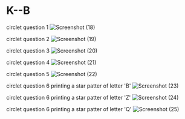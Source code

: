# K--B

circlet question 1
![Screenshot (18)](https://github.com/krimisha-bhanderi/K--B/assets/131655711/8ee826dc-9f39-4d68-a3cb-518dab0cbde6)

circlet question 2
![Screenshot (19)](https://github.com/krimisha-bhanderi/K--B/assets/131655711/92c7c31c-9135-48d0-8abe-69a05491db33)


circlet question 3
![Screenshot (20)](https://github.com/krimisha-bhanderi/K--B/assets/131655711/18db1c60-a244-4b2d-9147-aa00944e2e0e)

circlet question 4
![Screenshot (21)](https://github.com/krimisha-bhanderi/K--B/assets/131655711/59acda53-8fab-486f-b3eb-a15fc677ea06)

circlet question 5
![Screenshot (22)](https://github.com/krimisha-bhanderi/K--B/assets/131655711/2cdeb40b-b037-42b0-99e9-572461a81baf)

circlet question 6 printing a star patter of letter 'B'
![Screenshot (23)](https://github.com/krimisha-bhanderi/K--B/assets/131655711/f3538ebb-b2da-49bb-912b-71c6bc48ec37)

circlet question 6 printing a star patter of letter 'Z'
![Screenshot (24)](https://github.com/krimisha-bhanderi/K--B/assets/131655711/6237a62c-bda7-4fd6-883d-4466d9663543)

circlet question 6 printing a star patter of letter 'Q'
![Screenshot (25)](https://github.com/krimisha-bhanderi/K--B/assets/131655711/ed215c72-4fef-486d-9de5-1b9ad399cbaf)

